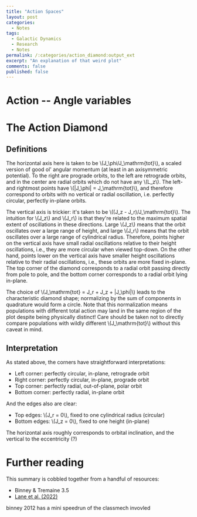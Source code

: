 ```yaml
---
title: "Action Spaces"
layout: post
categories:
  - Notes
tags:
  - Galactic Dynamics
  - Research
  - Notes
permalink: /:categories/action_diamond:output_ext
excerpt: "An explanation of that weird plot"
comments: false
published: false
---
```


# Action -- Angle variables

# The Action Diamond
## Definitions
The horizontal axis here is taken to be \\(J_\phi/J_\mathrm{tot}\\), a scaled version of good ol' angular momentum (at least in an axisymmetric potential). To the right are prograde orbits, to the left are retrograde orbits, and in the center are radial orbits which do not have any \\(L_z\\). The left- and rightmost points have \\(|J_\phi| = J_\mathrm{tot}\\), and therefore correspond to orbits with no vertical or radial oscillation, i.e. perfectly circular, perfectly in-plane orbits. 

The vertical axis is trickier: it's taken to be \\((J_z - J_r)/J_\mathrm{tot}\\). The intuition for \\(J_z\\) and \\(J_r\\) is that they're related to the maximum spatial extent of oscillations in these directions. Large \\(J_z\\) means that the orbit oscillates over a large range of height, and large \\(J_r\\) means that the orbit oscillates over a large range of cylindrical radius. Therefore, points higher on the vertical axis have small radial oscillations relative to their height oscillations, i.e., they are more circular when viewed top-down. On the other hand, points lower on the vertical axis have smaller height oscillations relative to their radial oscillations, i.e., these orbits are more fixed in-plane. The top corner of the diamond corresponds to a radial orbit passing directly from pole to pole, and the bottom corner corresponds to a radial orbit lying in-plane. 

The choice of \\(J_\mathrm{tot} = J_r + J_z + |J_\phi|\\) leads to the characteristic diamond shape; normalizing by the sum of components in quadrature would form a circle. Note that this normalization means populations with different total action may land in the same region of the plot despite being physically distinct! Care should be taken not to directly compare populations with wildly different \\(J_\mathrm{tot}\\) without this caveat in mind.

## Interpretation
As stated above, the corners have straightforward interpretations:
 - Left corner: perfectly circular, in-plane, retrograde orbit
 - Right corner: perfectly circular, in-plane, prograde orbit
 - Top corner: perfectly radial, out-of-plane, polar orbit
 - Bottom corner: perfectly radial, in-plane orbit

And the edges also are clear:
 - Top edges: \\(J_r = 0\\), fixed to one cylindrical radius (circular)
 - Bottom edges: \\(J_z = 0\\), fixed to one height (in-plane)

The horizontal axis roughly corresponds to orbital inclination, and the vertical to the eccentricity (?)

# Further reading <a name="resources"></a>
This summary is cobbled together from a handful of resources:
 - Binney & Tremaine 3.5
 - <a href="https://ui.adsabs.harvard.edu/abs/2022MNRAS.510.5119L/abstract">Lane et al. (2022)</a>

binney 2012 has a mini speedrun of the classmech invovled